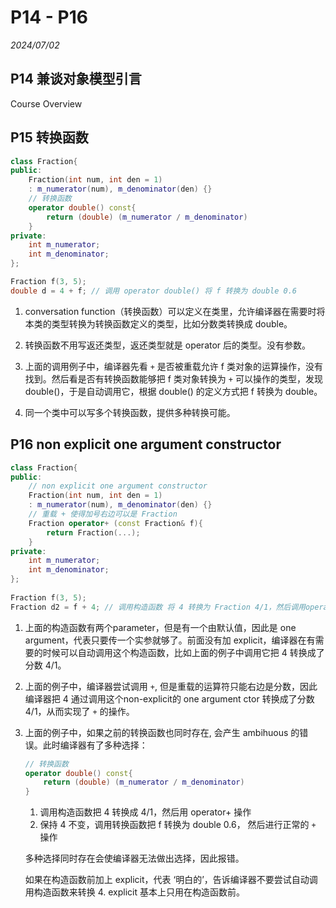 # P14 - P16

*2024/07/02*

## P14 兼谈对象模型引言

Course Overview

## P15 转换函数

```c++
class Fraction{
public:
	Fraction(int num, int den = 1)
	: m_numerator(num), m_denominator(den) {}
	// 转换函数
	operator double() const{
		return (double) (m_numerator / m_denominator)
	}
private:
	int m_numerator;
	int m_denominator;
};

Fraction f(3, 5);
double d = 4 + f; // 调用 operator double() 将 f 转换为 double 0.6
```
 1. conversation function（转换函数）可以定义在类里，允许编译器在需要时将本类的类型转换为转换函数定义的类型，比如分数类转换成 double。
 
 2. 转换函数不用写返还类型，返还类型就是 operator 后的类型。没有参数。
 
 3. 上面的调用例子中，编译器先看 ```+``` 是否被重载允许 f 类对象的运算操作，没有找到。然后看是否有转换函数能够把 f 类对象转换为 ```+``` 可以操作的类型，发现 double()，于是自动调用它，根据 double() 的定义方式把 f 转换为 double。
 
 4. 同一个类中可以写多个转换函数，提供多种转换可能。

## P16 non explicit one argument constructor
 
```c++
class Fraction{
public:
	// non explicit one argument constructor
	Fraction(int num, int den = 1)
	: m_numerator(num), m_denominator(den) {}
	// 重载 + 使得加号右边可以是 Fraction
	Fraction operator+ (const Fraction& f){
		return Fraction(...);
	}
private:
	int m_numerator;
	int m_denominator;
};
	
Fraction f(3, 5);
Fraction d2 = f + 4; // 调用构造函数 将 4 转换为 Fraction 4/1，然后调用operator+
```

1. 上面的构造函数有两个parameter，但是有一个由默认值，因此是 one argument，代表只要传一个实参就够了。前面没有加 explicit，编译器在有需要的时候可以自动调用这个构造函数，比如上面的例子中调用它把 4 转换成了分数 4/1。

2. 上面的例子中，编译器尝试调用 ```+```, 但是重载的运算符只能右边是分数，因此编译器把 4 通过调用这个non-explicit的 one argument ctor 转换成了分数 4/1，从而实现了 ```+``` 的操作。

3. 上面的例子中，如果之前的转换函数也同时存在, 会产生 ambihuous 的错误。此时编译器有了多种选择：
	
	```c++
	// 转换函数
	operator double() const{
		return (double) (m_numerator / m_denominator)
	}
	```
	
	1. 调用构造函数把 4 转换成 4/1，然后用 operator+ 操作
	2. 保持 4 不变，调用转换函数把 f 转换为 double 0.6， 然后进行正常的 ```+``` 操作

	多种选择同时存在会使编译器无法做出选择，因此报错。
	
	如果在构造函数前加上 explicit，代表 ‘明白的’，告诉编译器不要尝试自动调用构造函数来转换 4. explicit 基本上只用在构造函数前。


